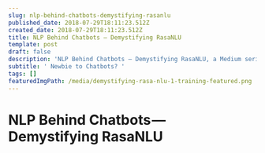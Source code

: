 ```yaml
---
slug: nlp-behind-chatbots-demystifying-rasanlu
published_date: 2018-07-29T18:11:23.512Z
created_date: 2018-07-29T18:11:23.512Z
title: NLP Behind Chatbots — Demystifying RasaNLU
template: post
draft: false
description: 'NLP Behind Chatbots — Demystifying RasaNLU, a Medium series by Bhavani Ravi'
subtitle: ' Newbie to Chatbots? '
tags: []
featuredImgPath: /media/demystifying-rasa-nlu-1-training-featured.png
---
```

# NLP Behind Chatbots — Demystifying RasaNLU



